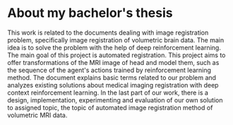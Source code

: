 # About my bachelor's thesis
This work is related to the documents dealing with image registration problem, specifically
image registration of volumetric brain data. The main idea is to solve the problem with the help
of deep reinforcement learning. The main goal of this project is automated registration. This
project aims to offer transformations of the MRI image of head and model them, such as the
sequence of the agent's actions trained by reinforcement learning method. The document
explains basic terms related to our problem and analyzes existing solutions about medical
imaging registration with deep context reinforcement learning. In the last part of our work, there
is a design, implementation, experimenting and evaluation of our own solution to assigned
topic, the topic of automated image registration method of volumetric MRI data. 
